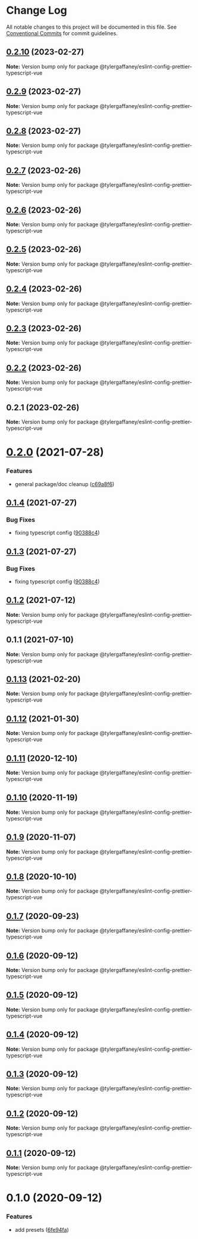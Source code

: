 # Change Log

All notable changes to this project will be documented in this file.
See [Conventional Commits](https://conventionalcommits.org) for commit guidelines.

## [0.2.10](https://github.com/tylergaffaney/configs/compare/@tylergaffaney/eslint-config-prettier-typescript-vue@0.2.9...@tylergaffaney/eslint-config-prettier-typescript-vue@0.2.10) (2023-02-27)

**Note:** Version bump only for package @tylergaffaney/eslint-config-prettier-typescript-vue





## [0.2.9](https://github.com/tylergaffaney/configs/compare/@tylergaffaney/eslint-config-prettier-typescript-vue@0.2.8...@tylergaffaney/eslint-config-prettier-typescript-vue@0.2.9) (2023-02-27)

**Note:** Version bump only for package @tylergaffaney/eslint-config-prettier-typescript-vue





## [0.2.8](https://github.com/tylergaffaney/configs/compare/@tylergaffaney/eslint-config-prettier-typescript-vue@0.2.7...@tylergaffaney/eslint-config-prettier-typescript-vue@0.2.8) (2023-02-27)

**Note:** Version bump only for package @tylergaffaney/eslint-config-prettier-typescript-vue





## [0.2.7](https://github.com/tylergaffaney/configs/compare/@tylergaffaney/eslint-config-prettier-typescript-vue@0.2.6...@tylergaffaney/eslint-config-prettier-typescript-vue@0.2.7) (2023-02-26)

**Note:** Version bump only for package @tylergaffaney/eslint-config-prettier-typescript-vue





## [0.2.6](https://github.com/tylergaffaney/configs/compare/@tylergaffaney/eslint-config-prettier-typescript-vue@0.2.5...@tylergaffaney/eslint-config-prettier-typescript-vue@0.2.6) (2023-02-26)

**Note:** Version bump only for package @tylergaffaney/eslint-config-prettier-typescript-vue





## [0.2.5](https://github.com/tylergaffaney/configs/compare/@tylergaffaney/eslint-config-prettier-typescript-vue@0.2.4...@tylergaffaney/eslint-config-prettier-typescript-vue@0.2.5) (2023-02-26)

**Note:** Version bump only for package @tylergaffaney/eslint-config-prettier-typescript-vue





## [0.2.4](https://github.com/tylergaffaney/configs/compare/@tylergaffaney/eslint-config-prettier-typescript-vue@0.2.3...@tylergaffaney/eslint-config-prettier-typescript-vue@0.2.4) (2023-02-26)

**Note:** Version bump only for package @tylergaffaney/eslint-config-prettier-typescript-vue





## [0.2.3](https://github.com/tylergaffaney/configs/compare/@tylergaffaney/eslint-config-prettier-typescript-vue@0.2.2...@tylergaffaney/eslint-config-prettier-typescript-vue@0.2.3) (2023-02-26)

**Note:** Version bump only for package @tylergaffaney/eslint-config-prettier-typescript-vue





## [0.2.2](https://github.com/tylergaffaney/configs/compare/@tylergaffaney/eslint-config-prettier-typescript-vue@0.2.1...@tylergaffaney/eslint-config-prettier-typescript-vue@0.2.2) (2023-02-26)

**Note:** Version bump only for package @tylergaffaney/eslint-config-prettier-typescript-vue





## 0.2.1 (2023-02-26)

**Note:** Version bump only for package @tylergaffaney/eslint-config-prettier-typescript-vue





# [0.2.0](https://github.com/tylergaffaney/configs/compare/@tylergaffaney/eslint-config-prettier-typescript-vue@0.1.4...@tylergaffaney/eslint-config-prettier-typescript-vue@0.2.0) (2021-07-28)


### Features

* general package/doc cleanup ([c69a8f6](https://github.com/tylergaffaney/configs/commit/c69a8f60a03531f44d7996955d48d522d9637427))





## [0.1.4](https://github.com/tylergaffaney/configs/compare/@tylergaffaney/eslint-config-prettier-typescript-vue@0.1.2...@tylergaffaney/eslint-config-prettier-typescript-vue@0.1.4) (2021-07-27)

### Bug Fixes

- fixing typescript config ([90388c4](https://github.com/tylergaffaney/configs/commit/90388c4a744ba11070f668e752123d549994c4fb))

## [0.1.3](https://github.com/tylergaffaney/configs/compare/@tylergaffaney/eslint-config-prettier-typescript-vue@0.1.2...@tylergaffaney/eslint-config-prettier-typescript-vue@0.1.3) (2021-07-27)

### Bug Fixes

- fixing typescript config ([90388c4](https://github.com/tylergaffaney/configs/commit/90388c4a744ba11070f668e752123d549994c4fb))

## [0.1.2](https://github.com/tylergaffaney/configs/compare/@tylergaffaney/eslint-config-prettier-typescript-vue@0.1.1...@tylergaffaney/eslint-config-prettier-typescript-vue@0.1.2) (2021-07-12)

**Note:** Version bump only for package @tylergaffaney/eslint-config-prettier-typescript-vue

## 0.1.1 (2021-07-10)

**Note:** Version bump only for package @tylergaffaney/eslint-config-prettier-typescript-vue

## [0.1.13](https://github.com/tylergaffaney/configs/compare/@tylergaffaney/eslint-config-prettier-typescript-vue@0.1.12...@tylergaffaney/eslint-config-prettier-typescript-vue@0.1.13) (2021-02-20)

**Note:** Version bump only for package @tylergaffaney/eslint-config-prettier-typescript-vue

## [0.1.12](https://github.com/tylergaffaney/configs/compare/@tylergaffaney/eslint-config-prettier-typescript-vue@0.1.11...@tylergaffaney/eslint-config-prettier-typescript-vue@0.1.12) (2021-01-30)

**Note:** Version bump only for package @tylergaffaney/eslint-config-prettier-typescript-vue

## [0.1.11](https://github.com/tylergaffaney/configs/compare/@tylergaffaney/eslint-config-prettier-typescript-vue@0.1.10...@tylergaffaney/eslint-config-prettier-typescript-vue@0.1.11) (2020-12-10)

**Note:** Version bump only for package @tylergaffaney/eslint-config-prettier-typescript-vue

## [0.1.10](https://github.com/tylergaffaney/configs/compare/@tylergaffaney/eslint-config-prettier-typescript-vue@0.1.9...@tylergaffaney/eslint-config-prettier-typescript-vue@0.1.10) (2020-11-19)

**Note:** Version bump only for package @tylergaffaney/eslint-config-prettier-typescript-vue

## [0.1.9](https://github.com/tylergaffaney/configs/compare/@tylergaffaney/eslint-config-prettier-typescript-vue@0.1.8...@tylergaffaney/eslint-config-prettier-typescript-vue@0.1.9) (2020-11-07)

**Note:** Version bump only for package @tylergaffaney/eslint-config-prettier-typescript-vue

## [0.1.8](https://github.com/tylergaffaney/configs/compare/@tylergaffaney/eslint-config-prettier-typescript-vue@0.1.7...@tylergaffaney/eslint-config-prettier-typescript-vue@0.1.8) (2020-10-10)

**Note:** Version bump only for package @tylergaffaney/eslint-config-prettier-typescript-vue

## [0.1.7](https://github.com/tylergaffaney/configs/compare/@tylergaffaney/eslint-config-prettier-typescript-vue@0.1.6...@tylergaffaney/eslint-config-prettier-typescript-vue@0.1.7) (2020-09-23)

**Note:** Version bump only for package @tylergaffaney/eslint-config-prettier-typescript-vue

## [0.1.6](https://github.com/tylergaffaney/configs/compare/@tylergaffaney/eslint-config-prettier-typescript-vue@0.1.5...@tylergaffaney/eslint-config-prettier-typescript-vue@0.1.6) (2020-09-12)

**Note:** Version bump only for package @tylergaffaney/eslint-config-prettier-typescript-vue

## [0.1.5](https://github.com/tylergaffaney/configs/compare/@tylergaffaney/eslint-config-prettier-typescript-vue@0.1.4...@tylergaffaney/eslint-config-prettier-typescript-vue@0.1.5) (2020-09-12)

**Note:** Version bump only for package @tylergaffaney/eslint-config-prettier-typescript-vue

## [0.1.4](https://github.com/tylergaffaney/configs/compare/@tylergaffaney/eslint-config-prettier-typescript-vue@0.1.3...@tylergaffaney/eslint-config-prettier-typescript-vue@0.1.4) (2020-09-12)

**Note:** Version bump only for package @tylergaffaney/eslint-config-prettier-typescript-vue

## [0.1.3](https://github.com/tylergaffaney/configs/compare/@tylergaffaney/eslint-config-prettier-typescript-vue@0.1.2...@tylergaffaney/eslint-config-prettier-typescript-vue@0.1.3) (2020-09-12)

**Note:** Version bump only for package @tylergaffaney/eslint-config-prettier-typescript-vue

## [0.1.2](https://github.com/tylergaffaney/configs/compare/@tylergaffaney/eslint-config-prettier-typescript-vue@0.1.1...@tylergaffaney/eslint-config-prettier-typescript-vue@0.1.2) (2020-09-12)

**Note:** Version bump only for package @tylergaffaney/eslint-config-prettier-typescript-vue

## [0.1.1](https://github.com/tylergaffaney/configs/compare/@tylergaffaney/eslint-config-prettier-typescript-vue@0.1.0...@tylergaffaney/eslint-config-prettier-typescript-vue@0.1.1) (2020-09-12)

**Note:** Version bump only for package @tylergaffaney/eslint-config-prettier-typescript-vue

# 0.1.0 (2020-09-12)

### Features

- add presets ([6fe94fa](https://github.com/tylergaffaney/configs/commit/6fe94fae4ed9d80b18833c9e5a3f51f710ebda43))

